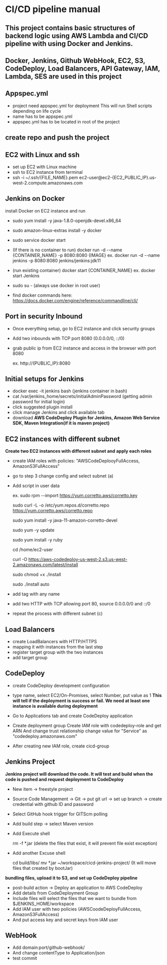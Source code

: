 # CI/CD pipeline manual

## This project contains basic structures of backend logic using AWS Lambda and CI/CD pipeline with using Docker and Jenkins. 
## Docker, Jenkins, Github WebHook, EC2, S3, CodeDeploy, Load Balancers, API Gateway, IAM, Lambda, SES are used in this project

## Appspec.yml

- project need appspec.yml for deployment 
  This will run Shell scripts depending on life cycle
- name has to be appspec.yml
- appspec.yml has to be located in root of the project
    
## create repo and push the project

## EC2 with Linux and ssh

- set up EC2 with Linux machine 
- ssh to EC2 instance from terminal 
- ssh -i ~/.ssh/{FILE_NAME}.pem ec2-user@ec2-{EC2_PUBLIC_IP}.us-west-2.compute.amazonaws.com

## Jenkins on Docker 

install Docker on EC2 instance and run

- sudo yum install -y java-1.8.0-openjdk-devel.x86_64
- sudo amazon-linux-extras install -y docker
- sudo service docker start
- (If there is no container to run) docker run -d --name {CONTAINER_NAME} -p 8080:8080 {IMAGE} 
    ex. docker run -d --name jenkins -p 8080:8080 jenkins/jenkins:jdk11
- (run existing container) docker start {CONTAINER_NAME}
    ex. docker start Jenkins
    
- sudo su - (always use docker in root user)

- find docker commands here: https://docs.docker.com/engine/reference/commandline/cli/

## Port in security Inbound

- Once everything setup, go to EC2 instance and click security groups
- Add two inbounds with TCP port 8080 (0.0.0.0/0, ::/0)
- grab public ip from EC2 instance and access in the browser with port 8080 
  
  ex. http://{PUBLIC_IP}:8080

## Initial setups for Jenkins

- docker exec -it jenkins bash (jenkins container in bash)
- cat /var/jenkins_home/secrets/initialAdminPassword (getting admin password for initial login)
- click suggested plugin install
- click manage Jenkins and click available tab
- download **AWS CodeDeploy Plugin for Jenkins, Amazon Web Service SDK, Maven Integration(if it is maven project)**
 
## EC2 instances with different subnet

**Create two EC2 instances with different subnet and apply each roles**
- create IAM roles with policies: "AWSCodeDeplooyFullAccess, AmazonS3FullAccess" 
- go to step 3 change config and select subnet (a)

- Add script in user data
  
  ex. 
  sudo rpm --import https://yum.corretto.aws/corretto.key
  
  sudo curl -L -o /etc/yum.repos.d/corretto.repo https://yum.corretto.aws/corretto.repo
  
  sudo yum install -y java-11-amazon-corretto-devel
  
  sudo yum -y update
  
  sudo yum install -y ruby
  
  cd /home/ec2-user
  
  curl -O https://aws-codedeploy-us-west-2.s3.us-west-2.amazonaws.com/latest/install
  
  sudo chmod +x ./install
  
  sudo ./install auto

- add tag with any name
- add two HTTP with TCP allowing port 80, source 0.0.0.0/0 and ::/0
- repeat the process with different subnet (c)

## Load Balancers

- create LoadBalancers with HTTP/HTTPS
- mapping it with instances from the last step
- register target group with the two instances
- add target group 

## CodeDeploy

- create CodeDeploy development configuration 
- type name, select EC2/On-Promises, select Number, put value as 1
**This will tell if the deployment is success or fail. We need at least one instance is available during deployment**

- Go to Applications tab and create CodeDeploy application
- Create deployment group
  Create IAM role with codedeploy-role and get ARN
  And change trust relationship
    change value for "Service" as "codedeploy.amazonaws.com" 

- After creating new IAM role, create cicd-group

## Jenkins Project

**Jenkins project will download the code. It will test and build when the code is pushed and request deployment to CodeDeploy**

- New item -> freestyle project
- Source Code Management -> Git -> put git url -> set up branch -> create credential with github ID and password
- Select GitHub hook trigger for GITScm polling
- Add build step -> select Maven version

- Add Execute shell

  rm -f *.jar (delete the files that exist, it will prevent file exist exception)
  
- Add another Excuse shell
  
  cd build/libs/
  mv *.jar ~/workspace/cicd-jenkins-project/
  (It will move files that created by bootJar)
  
**bundling files, upload it to S3, and set up CodeDeploy pipeline**

- post-build action -> Deploy an application to AWS CodeDeploy
- Add details from CodeDeployment Group
- Include files will select the files that we want to bundle from $JENKINS_HOME/workspace
- Add IAM user with two policies (AWSCoodeDeployFullAccess, AmazonS3FullAccess)
- And put access key and secret keys from IAM user 

## WebHook

- Add domain:port/github-webhook/
- And change contentType to Application/json
- test commit